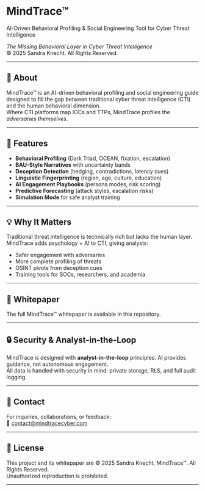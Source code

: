 # MindTrace™
AI-Driven Behavioral Profiling & Social Engineering Tool for Cyber Threat Intelligence

*The Missing Behavioral Layer in Cyber Threat Intelligence*  
© 2025 Sandra Knecht. All Rights Reserved.

---

## 📄 About
MindTrace™ is an AI-driven behavioral profiling and social engineering guide designed to fill the gap between traditional cyber threat intelligence (CTI) and the human behavioral dimension.  
Where CTI platforms map IOCs and TTPs, MindTrace profiles the *adversaries themselves*.

---

## 🎯 Features
- **Behavioral Profiling** (Dark Triad, OCEAN, fixation, escalation)  
- **BAU-Style Narratives** with uncertainty bands  
- **Deception Detection** (hedging, contradictions, latency cues)  
- **Linguistic Fingerprinting** (region, age, culture, education)  
- **AI Engagement Playbooks** (persona modes, risk scoring)  
- **Predictive Forecasting** (attack styles, escalation risks)  
- **Simulation Mode** for safe analyst training  

---

## 💡 Why It Matters
Traditional threat intelligence is technically rich but lacks the human layer. MindTrace adds psychology + AI to CTI, giving analysts:  
- Safer engagement with adversaries  
- More complete profiling of threats  
- OSINT pivots from deception cues  
- Training tools for SOCs, researchers, and academia  

---

## 📂 Whitepaper
The full MindTrace™ whitepaper is available in this repository.

---

## 🔒 Security & Analyst-in-the-Loop
MindTrace is designed with **analyst-in-the-loop** principles. AI provides guidance, not autonomous engagement.  
All data is handled with security in mind: private storage, RLS, and full audit logging.  

---

## 📧 Contact
For inquiries, collaborations, or feedback:  
📩 contact@mindtracecyber.com 

---

## 📜 License
This project and its whitepaper are © 2025 Sandra Knecht. MindTrace™. All Rights Reserved.  
Unauthorized reproduction is prohibited.  

---

